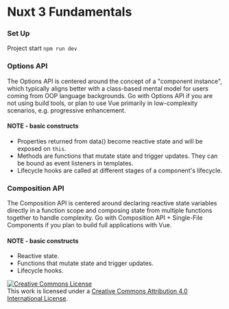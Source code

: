 # Nuxt 3 Fundamentals

### Set Up
Project start `npm run dev`

### Options API
The Options API is centered around the concept of a "component instance", which typically aligns better with a class-based mental model for users coming from OOP language backgrounds. Go with Options API if you are not using build tools, or plan to use Vue primarily in low-complexity scenarios, e.g. progressive enhancement.
#### NOTE - basic constructs
- Properties returned from data() become reactive state and will be exposed on `this`.
- Methods are functions that mutate state and trigger updates. They can be bound as event listeners in templates.
- Lifecycle hooks are called at different stages of a component's lifecycle.

### Composition API
The Composition API is centered around declaring reactive state variables directly in a function scope and composing state from multiple functions together to handle complexity. Go with Composition API + Single-File Components if you plan to build full applications with Vue.
#### NOTE - basic constructs
- Reactive state.
- Functions that mutate state and trigger updates.
- Lifecycle hooks.



<a rel="license" href="http://creativecommons.org/licenses/by/4.0/"><img alt="Creative Commons License" style="border-width:0" src="https://i.creativecommons.org/l/by/4.0/88x31.png" /></a><br />This work is licensed under a <a rel="license" href="http://creativecommons.org/licenses/by/4.0/">Creative Commons Attribution 4.0 International License</a>.
